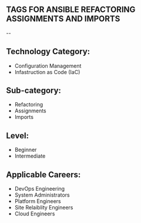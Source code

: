 ## TAGS FOR ANSIBLE REFACTORING ASSIGNMENTS AND IMPORTS
--

## Technology Category:
- Configuration Management
- Infastruction as Code (IaC)


## Sub-category:
- Refactoring
- Assignments
- Imports

## Level:
- Beginner
- Intermediate

  

## Applicable Careers:
- DevOps Engineering
- System Administrators
- Platform Engineers
- Site Relaiblity Engineers
- Cloud Engineers

